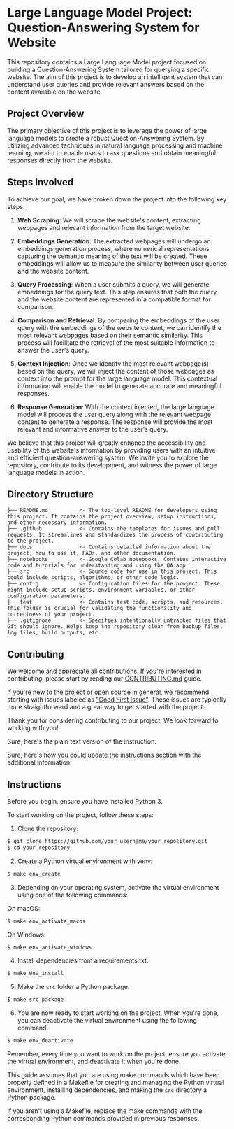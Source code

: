 # Large Language Model Project: Question-Answering System for Website

This repository contains a Large Language Model project focused on building a
Question-Answering System tailored for querying a specific website. The aim of
this project is to develop an intelligent system that can understand user
queries and provide relevant answers based on the content available on the
website.

## Project Overview

The primary objective of this project is to leverage the power of large language
models to create a robust Question-Answering System. By utilizing advanced
techniques in natural language processing and machine learning, we aim to enable
users to ask questions and obtain meaningful responses directly from the
website.

## Steps Involved

To achieve our goal, we have broken down the project into the following key
steps:

1. **Web Scraping**: We will scrape the website's content, extracting webpages
   and relevant information from the target website.

2. **Embeddings Generation**: The extracted webpages will undergo an embeddings
   generation process, where numerical representations capturing the semantic
   meaning of the text will be created. These embeddings will allow us to
   measure the similarity between user queries and the website content.

3. **Query Processing**: When a user submits a query, we will generate
   embeddings for the query text. This step ensures that both the query and the
   website content are represented in a compatible format for comparison.

4. **Comparison and Retrieval**: By comparing the embeddings of the user query
   with the embeddings of the website content, we can identify the most
   relevant webpages based on their semantic similarity. This process will
   facilitate the retrieval of the most suitable information to answer the
   user's query.

5. **Context Injection**: Once we identify the most relevant webpage(s) based on
   the query, we will inject the content of those webpages as context into the
   prompt for the large language model. This contextual information will enable
   the model to generate accurate and meaningful responses.

6. **Response Generation**: With the context injected, the large language model
   will process the user query along with the relevant webpage content to
   generate a response. The response will provide the most relevant and
   informative answer to the user's query.

We believe that this project will greatly enhance the accessibility and
usability of the website's information by providing users with an intuitive and
efficient question-answering system. We invite you to explore the repository,
contribute to its development, and witness the power of large language models
in action.


## Directory Structure

```text
├── README.md          <- The top-level README for developers using this project. It contains the project overview, setup instructions, and other necessary information.
├── .github            <- Contains the templates for issues and pull requests. It streamlines and standardizes the process of contributing to the project.
├── docs               <- Contains detailed information about the project, how to use it, FAQs, and other documentation.
├── notebooks          <- Google Colab notebooks. Contains interactive code and tutorials for understanding and using the QA app.
├── src                <- Source code for use in this project. This could include scripts, algorithms, or other code logic.
├── config             <- Configuration files for the project. These might include setup scripts, environment variables, or other configuration parameters.
├── test               <- Contains test code, scripts, and resources. This folder is crucial for validating the functionality and correctness of your project.
├── .gitignore         <- Specifies intentionally untracked files that Git should ignore. Helps keep the repository clean from backup files, log files, build outputs, etc.
```
## Contributing

We welcome and appreciate all contributions. If you're interested in
contributing, please start by reading our
[CONTRIBUTING.md](./docs/CONTRIBUTING.md) guide.

If you're new to the project or open source in general, we recommend
starting with issues labeled as ["Good First
Issue"](https://github.com/LLMsLab/qa-app-lab/issues/1). These issues
are typically more straightforward and a great way to get started with
the project.

Thank you for considering contributing to our project. We look forward
to working with you!

Sure, here's the plain text version of the instruction:

Sure, here's how you could update the instructions section with the additional information:

## Instructions

Before you begin, ensure you have installed Python 3. 

To start working on the project, follow these steps:

1. Clone the repository:

```bash
$ git clone https://github.com/your_username/your_repository.git
$ cd your_repository
```

2. Create a Python virtual environment with venv:

```bash
$ make env_create
```

3. Depending on your operating system, activate the virtual environment using one of the following commands:

On macOS:

```bash
$ make env_activate_macos
```

On Windows:

```bash
$ make env_activate_windows
```

4. Install dependencies from a requirements.txt:

```bash
$ make env_install
```

5. Make the `src` folder a Python package:

```bash
$ make src_package
```

6. You are now ready to start working on the project. When you're done, you can deactivate the virtual environment using the following command:

```bash
$ make env_deactivate
```

Remember, every time you want to work on the project, ensure you
activate the virtual environment, and deactivate it when you're done.

This guide assumes that you are using make commands which have been properly defined in a Makefile for creating and managing the Python virtual environment, installing dependencies, and making the `src` directory a Python package.

If you aren't using a Makefile, replace the make commands with the corresponding Python commands provided in previous responses.